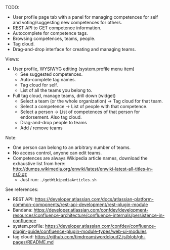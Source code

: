 TODO:

* User profile page tab with a panel for managing competences for self and voting/suggesting new competences for others.
* REST API to GET competence information.
* Autocomplete for competence tags.
* Browsing competences, teams, people.
* Tag cloud.
* Drag-and-drop interface for creating and managing teams.

Views:

* User profile, WYSIWYG editing (system.profile menu item)
  * See suggested competences.
  * Auto-complete tag names.
  * Tag cloud for self.
  * List of all the teams you belong to.
* Full tag cloud, manage teams, drill down (widget)
  * Select a team (or the whole organization) -> Tag cloud for that team.
  * Select a competence -> List of people with that competence.
  * Select a person -> List of competences of that person for endorsement. Also tag cloud.
  * Drag-and-drop people to teams
  * Add / remove teams

Note:

* One person can belong to an arbitrary number of teams.
* No access control, anyone can edit teams.
* Competences are always Wikipedia article names, download the exhaustive list from here: http://dumps.wikimedia.org/enwiki/latest/enwiki-latest-all-titles-in-ns0.gz
  * Just run: `./getWikipediaArticles.sh`

See references:

* REST API: https://developer.atlassian.com/docs/atlassian-platform-common-components/rest-api-development/rest-plugin-module
* Bandana: https://developer.atlassian.com/confdev/development-resources/confluence-architecture/confluence-internals/persistence-in-confluence
* system.profile: https://developer.atlassian.com/confdev/confluence-plugin-guide/confluence-plugin-module-types/web-ui-modules
* tag cloud: https://github.com/timdream/wordcloud2.js/blob/gh-pages/README.md
